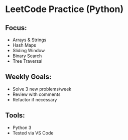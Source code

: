 # LeetCode Practice (Python)

## Focus:
- Arrays & Strings
- Hash Maps
- Sliding Window
- Binary Search
- Tree Traversal

## Weekly Goals:
- Solve 3 new problems/week
- Review with comments
- Refactor if necessary

## Tools:
- Python 3
- Tested via VS Code
